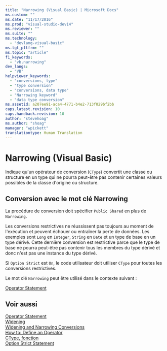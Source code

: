 ```yaml
---
title: "Narrowing (Visual Basic) | Microsoft Docs"
ms.custom: ""
ms.date: "11/17/2016"
ms.prod: "visual-studio-dev14"
ms.reviewer: ""
ms.suite: ""
ms.technology: 
  - "devlang-visual-basic"
ms.tgt_pltfrm: ""
ms.topic: "article"
f1_keywords: 
  - "vb.narrowing"
dev_langs: 
  - "VB"
helpviewer_keywords: 
  - "conversions, type"
  - "type conversion"
  - "conversions, data type"
  - "Narrowing keyword"
  - "data type conversion"
ms.assetid: a207ee91-aca4-4771-b4e2-713f029bf2bb
caps.latest.revision: 10
caps.handback.revision: 10
author: "stevehoag"
ms.author: "shoag"
manager: "wpickett"
translationtype: Human Translation
---
```

# Narrowing (Visual Basic)
Indique qu'un opérateur de conversion \(`CType`\) convertit une classe ou structure en un type qui ne pourra peut\-être pas contenir certaines valeurs possibles de la classe d'origine ou structure.  
  
## Conversion avec le mot clé Narrowing  
 La procédure de conversion doit spécifier `Public Shared` en plus de `Narrowing`.  
  
 Les conversions restrictives ne réussissent pas toujours au moment de l'exécution et peuvent échouer ou entraîner la perte de données.  Les exemples sont `Long` en `Integer`, `String` en `Date` et un type de base en un type dérivé.  Cette dernière conversion est restrictive parce que le type de base ne pourra peut\-être pas contenir tous les membres du type dérivé et donc n'est pas une instance du type dérivé.  
  
 Si `Option Strict` est `On`, le code utilisateur doit utiliser `CType` pour toutes les conversions restrictives.  
  
 Le mot clé `Narrowing` peut être utilisé dans le contexte suivant :  
  
 [Operator Statement](../../../visual-basic/language-reference/statements/operator-statement.md)  
  
## Voir aussi  
 [Operator Statement](../../../visual-basic/language-reference/statements/operator-statement.md)   
 [Widening](../../../visual-basic/language-reference/modifiers/widening.md)   
 [Widening and Narrowing Conversions](../../../visual-basic/programming-guide/language-features/data-types/widening-and-narrowing-conversions.md)   
 [How to: Define an Operator](../../../visual-basic/programming-guide/language-features/procedures/how-to-define-an-operator.md)   
 [CType, fonction](../../../visual-basic/language-reference/functions/ctype-function.md)   
 [Option Strict Statement](../../../visual-basic/language-reference/statements/option-strict-statement.md)